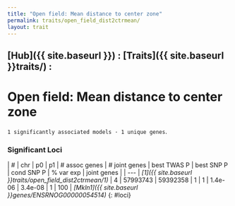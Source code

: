 ```yaml
---
title: "Open field: Mean distance to center zone"
permalink: traits/open_field_dist2ctrmean/
layout: trait
---
```


## [Hub]({{ site.baseurl }}) : [Traits]({{ site.baseurl }}traits/) : 

# Open field: Mean distance to center zone
`1 significantly associated models · 1 unique genes`.


### Significant Loci

| # | chr | p0 | p1 | # assoc genes | # joint genes | best TWAS P | best SNP P | cond SNP P | % var exp | joint genes |
| --- |
*[1]({{ site.baseurl }}traits/open_field_dist2ctrmean/1)* | 4 | 57993743 | 59392358 | 1 | 1 | 1.4e-06 | 3.4e-08 | 1 | 100 | *[Mkln1]({{ site.baseurl }}genes/ENSRNOG00000054514)*
{: #loci}

